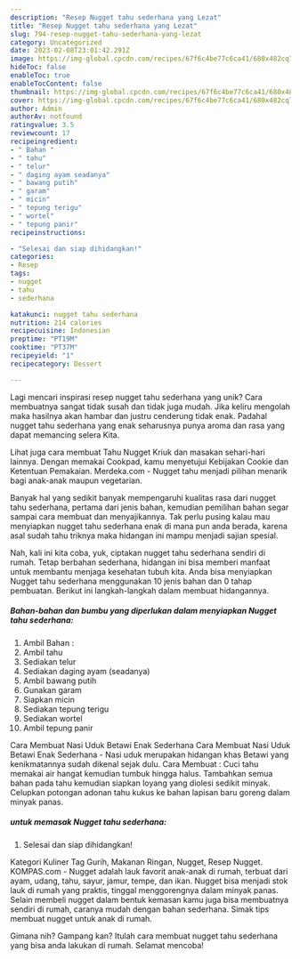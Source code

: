 ```yaml
---
description: "Resep Nugget tahu sederhana yang Lezat"
title: "Resep Nugget tahu sederhana yang Lezat"
slug: 794-resep-nugget-tahu-sederhana-yang-lezat
category: Uncategorized
date: 2023-02-08T23:01:42.291Z
image: https://img-global.cpcdn.com/recipes/67f6c4be77c6ca41/680x482cq70/nugget-tahu-sederhana-foto-resep-utama.jpg
hideToc: false
enableToc: true
enableTocContent: false
thumbnail: https://img-global.cpcdn.com/recipes/67f6c4be77c6ca41/680x482cq70/nugget-tahu-sederhana-foto-resep-utama.jpg
cover: https://img-global.cpcdn.com/recipes/67f6c4be77c6ca41/680x482cq70/nugget-tahu-sederhana-foto-resep-utama.jpg
author: Admin
authorAv: notfound
ratingvalue: 3.5
reviewcount: 17
recipeingredient:
- " Bahan "
- " tahu"
- " telur"
- " daging ayam seadanya"
- " bawang putih"
- " garam"
- " micin"
- " tepung terigu"
- " wortel"
- " tepung panir"
recipeinstructions:

- "Selesai dan siap dihidangkan!"
categories:
- Resep
tags:
- nugget
- tahu
- sederhana

katakunci: nugget tahu sederhana 
nutrition: 214 calories
recipecuisine: Indonesian
preptime: "PT19M"
cooktime: "PT37M"
recipeyield: "1"
recipecategory: Dessert

---
```





Lagi mencari inspirasi resep nugget tahu sederhana yang unik? Cara membuatnya sangat tidak susah dan tidak juga mudah. Jika keliru mengolah maka hasilnya akan hambar dan justru cenderung tidak enak. Padahal nugget tahu sederhana yang enak seharusnya punya aroma dan rasa yang dapat memancing selera Kita.





Lihat juga cara membuat Tahu Nugget Kriuk dan masakan sehari-hari lainnya. Dengan memakai Cookpad, kamu menyetujui Kebijakan Cookie dan Ketentuan Pemakaian. Merdeka.com - Nugget tahu menjadi pilihan menarik bagi anak-anak maupun vegetarian.

Banyak hal yang sedikit banyak mempengaruhi kualitas rasa dari nugget tahu sederhana, pertama dari jenis bahan, kemudian pemilihan bahan segar sampai cara membuat dan menyajikannya. Tak perlu pusing kalau mau menyiapkan nugget tahu sederhana enak di mana pun anda berada, karena asal sudah tahu triknya maka hidangan ini mampu menjadi sajian spesial.






Nah, kali ini kita coba, yuk, ciptakan nugget tahu sederhana sendiri di rumah. Tetap berbahan sederhana, hidangan ini bisa memberi manfaat untuk membantu menjaga kesehatan tubuh kita. Anda bisa menyiapkan Nugget tahu sederhana menggunakan 10 jenis bahan dan 0 tahap pembuatan. Berikut ini langkah-langkah dalam membuat hidangannya.

<!--inarticleads1-->

##### Bahan-bahan dan bumbu yang diperlukan dalam menyiapkan Nugget tahu sederhana:

1. Ambil  Bahan :
1. Ambil  tahu
1. Sediakan  telur
1. Sediakan  daging ayam (seadanya)
1. Ambil  bawang putih
1. Gunakan  garam
1. Siapkan  micin
1. Sediakan  tepung terigu
1. Sediakan  wortel
1. Ambil  tepung panir


Cara Membuat Nasi Uduk Betawi Enak Sederhana Cara Membuat Nasi Uduk Betawi Enak Sederhana - Nasi uduk merupakan hidangan khas Betawi yang kenikmatannya sudah dikenal sejak dulu. Cara Membuat : Cuci tahu memakai air hangat kemudian tumbuk hingga halus. Tambahkan semua bahan pada tahu kemudian siapkan loyang yang diolesi sedikit minyak. Celupkan potongan adonan tahu kukus ke bahan lapisan baru goreng dalam minyak panas. 

<!--inarticleads2-->

#####  untuk memasak Nugget tahu sederhana:


1. Selesai dan siap dihidangkan!

Kategori Kuliner Tag Gurih, Makanan Ringan, Nugget, Resep Nugget. KOMPAS.com - Nugget adalah lauk favorit anak-anak di rumah, terbuat dari ayam, udang, tahu, sayur, jamur, tempe, dan ikan. Nugget bisa menjadi stok lauk di rumah yang praktis, tinggal menggorengnya dalam minyak panas. Selain membeli nugget dalam bentuk kemasan kamu juga bisa membuatnya sendiri di rumah, caranya mudah dengan bahan sederhana. Simak tips membuat nugget untuk anak di rumah. 

Gimana nih? Gampang kan? Itulah cara membuat nugget tahu sederhana yang bisa anda lakukan di rumah. Selamat mencoba!
